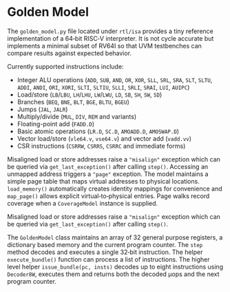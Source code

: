 # Golden Model

The `golden_model.py` file located under `rtl/isa` provides a tiny reference
implementation of a 64‑bit RISC‑V interpreter. It is not cycle accurate but
implements a minimal subset of RV64I so that UVM testbenches can compare
results against expected behavior.

Currently supported instructions include:

- Integer ALU operations (`ADD`, `SUB`, `AND`, `OR`, `XOR`,
  `SLL`, `SRL`, `SRA`, `SLT`, `SLTU`,
  `ADDI`, `ANDI`, `ORI`, `XORI`,
  `SLTI`, `SLTIU`,
  `SLLI`, `SRLI`, `SRAI`, `LUI`, `AUIPC`)
- Load/store (`LB`/`LBU`, `LH`/`LHU`, `LW`/`LWU`, `LD`,
  `SB`, `SH`, `SW`, `SD`)
- Branches (`BEQ`, `BNE`, `BLT`, `BGE`, `BLTU`, `BGEU`)
- Jumps (`JAL`, `JALR`)
- Multiply/divide (`MUL`, `DIV`, `REM` and variants)
- Floating-point add (`FADD.D`)
- Basic atomic operations (`LR.D`, `SC.D`, `AMOADD.D`, `AMOSWAP.D`)
- Vector load/store (`vle64.v`, `vse64.v`) and vector add (`vadd.vv`)
- CSR instructions (`CSRRW`, `CSRRS`, `CSRRC` and immediate forms)

Misaligned load or store addresses raise a `"misalign"` exception which can be
queried via `get_last_exception()` after calling `step()`.
Accessing an unmapped address triggers a `"page"` exception.  The model
maintains a simple page table that maps virtual addresses to physical
locations.  `load_memory()` automatically creates identity mappings for
convenience and `map_page()` allows explicit virtual‐to‐physical entries.
Page walks record coverage when a `CoverageModel` instance is supplied.

Misaligned load or store addresses raise a `"misalign"` exception which can be
queried via `get_last_exception()` after calling `step()`.

The `GoldenModel` class maintains an array of 32 general purpose registers,
a dictionary based memory and the current program counter. The `step` method
decodes and executes a single 32‑bit instruction. The helper
`execute_bundle()` function can process a list of instructions.  The higher
level helper `issue_bundle(pc, insts)` decodes up to eight instructions using
`Decoder8W`, executes them and returns both the decoded µops and the next
program counter.

